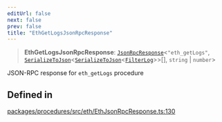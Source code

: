```yaml
---
editUrl: false
next: false
prev: false
title: "EthGetLogsJsonRpcResponse"
---
```


> **EthGetLogsJsonRpcResponse**: [`JsonRpcResponse`](/reference/tevm/jsonrpc/type-aliases/jsonrpcresponse/)\<`"eth_getLogs"`, [`SerializeToJson`](/reference/tevm/procedures/type-aliases/serializetojson/)\<[`SerializeToJson`](/reference/tevm/procedures/type-aliases/serializetojson/)\<[`FilterLog`](/reference/tevm/actions/type-aliases/filterlog/)\>\>[], `string` \| `number`\>

JSON-RPC response for `eth_getLogs` procedure

## Defined in

[packages/procedures/src/eth/EthJsonRpcResponse.ts:130](https://github.com/qbzzt/tevm-monorepo/blob/main/packages/procedures/src/eth/EthJsonRpcResponse.ts#L130)
